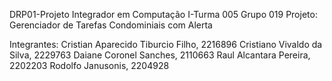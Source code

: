 DRP01-Projeto Integrador em Computação I-Turma 005 Grupo 019
Projeto: Gerenciador de Tarefas Condominiais com Alerta

Integrantes:
Cristian Aparecido Tiburcio Filho, 2216896
Cristiano Vivaldo da Silva, 2229763
Daiane Coronel Sanches, 2110663
Raul Alcantara Pereira, 2202203
Rodolfo Janusonis, 2204928

